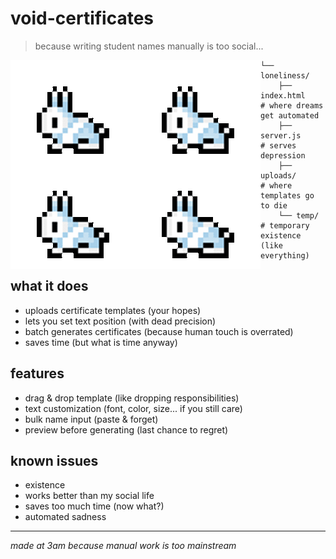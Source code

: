 # void-certificates
> because writing student names manually is too social...
<div>
    <img src="rabbit.gif" width="200" height="167" style="float: left" alt="sad rabbit contemplating automation">
    <img src="rabbit.gif" width="200" height="167" style="float: left" alt="sad rabbit contemplating automation">
    <img src="rabbit.gif" width="200" height="167" style="float: left" alt="sad rabbit contemplating automation">
    <img src="rabbit.gif" width="200" height="167" style="float: left" alt="sad rabbit contemplating automation">
</div>

```
└── loneliness/
    ├── index.html     # where dreams get automated
    ├── server.js      # serves depression
    ├── uploads/       # where templates go to die
    └── temp/         # temporary existence (like everything)
```

## what it does
* uploads certificate templates (your hopes)
* lets you set text position (with dead precision)
* batch generates certificates (because human touch is overrated)
* saves time (but what is time anyway)

## features
- drag & drop template (like dropping responsibilities)
- text customization (font, color, size... if you still care)
- bulk name input (paste & forget)
- preview before generating (last chance to regret)

## known issues
- existence
- works better than my social life
- saves too much time (now what?)
- automated sadness

---
*made at 3am because manual work is too mainstream*
